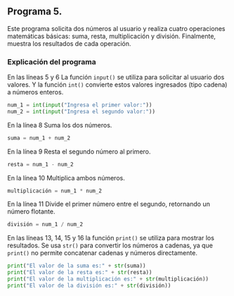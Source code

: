 ## Programa 5. 
Este programa solicita dos números al usuario y realiza cuatro operaciones matemáticas básicas: suma, resta, multiplicación y división. Finalmente, muestra los resultados de cada operación.

### Explicación del programa 
En las líneas 5 y 6 La función `input()` se utiliza para solicitar al usuario dos valores.
Y la función `int()` convierte estos valores ingresados (tipo cadena) a números enteros.
```python
num_1 = int(input("Ingresa el primer valor:"))
num_2 = int(input("Ingresa el segundo valor:"))
```

En la línea 8 Suma los dos números.
```python
suma = num_1 + num_2
```

En la línea 9 Resta el segundo número al primero.
```python
resta = num_1 - num_2
```

En la línea 10 Multiplica ambos números.
```python
multiplicación = num_1 * num_2
```

En la línea 11 Divide el primer número entre el segundo, retornando un número flotante.
```python
división = num_1 / num_2
```

En las líneas 13, 14, 15 y 16 la función `print()` se utiliza para mostrar los resultados.
Se usa `str()` para convertir los números a cadenas, ya que `print()` no permite concatenar cadenas y números directamente.

```python
print("El valor de la suma es:" + str(suma))
print("El valor de la resta es:" + str(resta))
print("El valor de la multiplicación es:" + str(multiplicación))
print("El valor de la división es:" + str(división))
```
